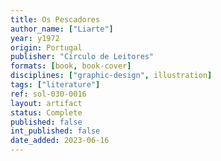 ```yaml
---
title: Os Pescadores
author_name: ["Liarte"]
year: y1972
origin: Portugal
publisher: "Círculo de Leitores"
formats: [book, book-cover]
disciplines: ["graphic-design", illustration]
tags: ["literature"]
ref: sol-030-0016
layout: artifact
status: Complete
published: false
int_published: false
date_added: 2023-06-16
---
```

